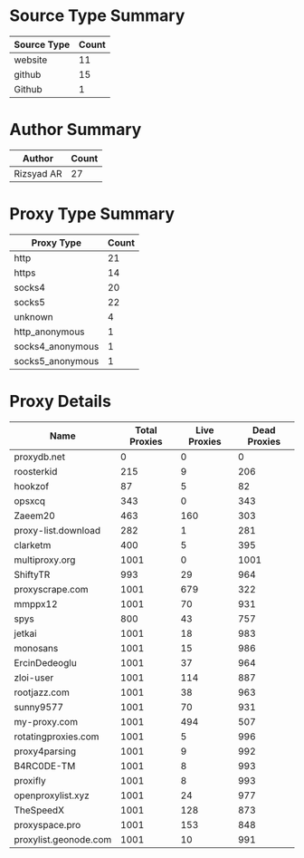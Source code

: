 # Source Type Summary

| Source Type | Count |
|-------------|-------|
| website | 11 |
| github | 15 |
| Github | 1 |


# Author Summary

| Author | Count |
|--------|-------|
| Rizsyad AR | 27 |


# Proxy Type Summary

| Proxy Type | Count |
|------------|-------|
| http | 21 |
| https | 14 |
| socks4 | 20 |
| socks5 | 22 |
| unknown | 4 |
| http_anonymous | 1 |
| socks4_anonymous | 1 |
| socks5_anonymous | 1 |


# Proxy Details

| Name | Total Proxies | Live Proxies | Dead Proxies |
|------|---------------|--------------|---------------|
| proxydb.net | 0 | 0 | 0 |
| roosterkid | 215 | 9 | 206 |
| hookzof | 87 | 5 | 82 |
| opsxcq | 343 | 0 | 343 |
| Zaeem20 | 463 | 160 | 303 |
| proxy-list.download | 282 | 1 | 281 |
| clarketm | 400 | 5 | 395 |
| multiproxy.org | 1001 | 0 | 1001 |
| ShiftyTR | 993 | 29 | 964 |
| proxyscrape.com | 1001 | 679 | 322 |
| mmppx12 | 1001 | 70 | 931 |
| spys | 800 | 43 | 757 |
| jetkai | 1001 | 18 | 983 |
| monosans | 1001 | 15 | 986 |
| ErcinDedeoglu | 1001 | 37 | 964 |
| zloi-user | 1001 | 114 | 887 |
| rootjazz.com | 1001 | 38 | 963 |
| sunny9577 | 1001 | 70 | 931 |
| my-proxy.com | 1001 | 494 | 507 |
| rotatingproxies.com | 1001 | 5 | 996 |
| proxy4parsing | 1001 | 9 | 992 |
| B4RC0DE-TM | 1001 | 8 | 993 |
| proxifly | 1001 | 8 | 993 |
| openproxylist.xyz | 1001 | 24 | 977 |
| TheSpeedX | 1001 | 128 | 873 |
| proxyspace.pro | 1001 | 153 | 848 |
| proxylist.geonode.com | 1001 | 10 | 991 |
